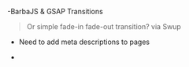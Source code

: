 -BarbaJS & GSAP Transitions
> Or simple fade-in fade-out transition? via Swup

- Need to add meta descriptions to pages

- 
